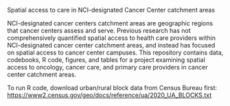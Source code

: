 Spatial access to care in NCI-designated Cancer Center catchment areas

NCI-designated cancer centers catchment areas are geographic regions that cancer centers assess and serve. Previous research has not comprehensively quantified spatial access to health care providers within NCI-designated cancer center catchment areas, and instead has focused on spatial access to cancer center campuses. This repository contains data, codebooks, R code, figures, and tables for a project examining spatial access to oncology, cancer care, and primary care providers in cancer center catchment areas.

To run R code, download urban/rural block data from Census Bureau first: https://www2.census.gov/geo/docs/reference/ua/2020_UA_BLOCKS.txt
